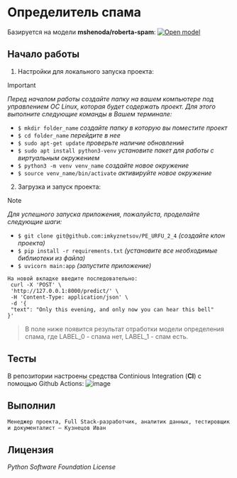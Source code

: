 # Определитель спама

Базируется на модели **mshenoda/roberta-spam**: [![Open model](https://huggingface.co/datasets/huggingface/brand-assets/resolve/main/hf-logo-with-title.svg)](https://huggingface.co/mshenoda/roberta-spam)

## Начало работы

1. Настройки для локального запуска проекта:
> [!IMPORTANT]
> *Перед началом работы создайте папку на вашем компьютере под управлением ОС Linux, которая будет содержать проект. Для этого выполните следующие команды в Вашем терминале:*
- `$ mkdir folder_name`  *создайте папку в которую вы поместите проект*
- `$ cd folder_name` *перейдите в нее*
- `$ sudo apt-get update` *проверьте наличие обновлений*
- `$ sudo apt install python3-venv` *установите пакет для работы с виртуальным окружением*
- `$ python3 -m venv venv_name` *создайте новое окружение*
- `$ source venv_name/bin/activate` *активируйте новое окружение*
  
2. Загрузка и запуск проекта:
> [!NOTE]
> *Для успешного запуска приложения, пожалуйста, проделайте следующие шаги:*
- `$ git clone git@github.com:imkyznetsov/PE_URFU_2_4` *(создайте клон проекта)*
- `$ pip install -r requirements.txt` *(установите все необходимые библиотеки из файла)*
- `$ uvicorn main:app` *(запустите приложение)*
 ```
На новой вкладке введите последовательно:
  curl -X 'POST' \
  'http://127.0.0.1:8000/predict/' \
  -H 'Content-Type: application/json' \
  -d '{
  "text": "Only this evening, and only now you can hear this bell"
}'
 ```

> В поле ниже появится результат отработки модели определения спама, где LABEL_0 - спама нет, LABEL_1 - спам есть.

## Тесты
В репозитории настроены средства Continious Integration (**CI**) с помощью Github Actions:
![image](https://github.com/imkyznetsov/PE_URFU_2_4/assets/149815971/30e5cb36-b7cf-436d-9ff6-d7f75ea2082d)

## Выполнил

```
Менеджер проекта, Full Stack-разработчик, аналитик данных, тестировщик и документалист – Кузнецов Иван

```

## Лицензия

_Python Software Foundation License_
